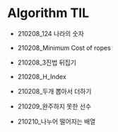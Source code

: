 # Algorithm TIL

* 210208_124 나라의 숫자

* 210208_Minimum Cost of ropes

* 210208_3진법 뒤집기

* 210208_H_Index

* 210208_두개 뽑아서 더하기

* 210209_완주하지 못한 선수

* 210210_나누어 떨어지는 배열
